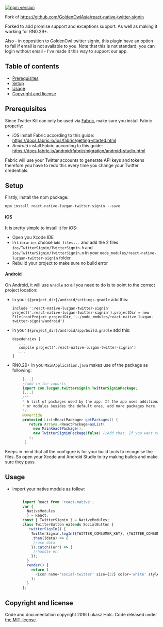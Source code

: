 [![npm version](https://badge.fury.io/js/react-native-luzgan-twitter-signin.svg)](https://badge.fury.io/js/react-native-luzgan-twitter-signin)

Fork of https://github.com/GoldenOwlAsia/react-native-twitter-signin

Forked to add promise support and exceptions support. As well as making it working for RN0.29+.

Also - in opposition to GoldenOwl twitter signin, this plugin have an option to fail if email is not available to you. Note that this is not standard, you can login without email - I've made it this way to support our app.

## Table of contents
- [Prerequisites](#prerequisites)
- [Setup](#setup)
- [Usage](#usage)
- [Copyright and license](#copyright-and-license)

## Prerequisites

Since Twitter Kit can only be used via [Fabric](https://twitter.com/fabric), make sure you install Fabric properly:

 - *iOS* install Fabric according to this guide: https://docs.fabric.io/ios/fabric/getting-started.html
 - *Android* install Fabric according to this guide: https://docs.fabric.io/android/fabric/migration/android-studio.html

Fabric will use your Twitter accounts to generate API keys and tokens therefore you have to redo this every time you change your Twitter credentials.


## Setup

Firstly, install the npm package:

    npm install react-native-luzgan-twitter-signin --save

#### iOS

It is pretty simple to install it for iOS:

  - Open you Xcode IDE
  - In `Libraries` choose `Add files...` and add the 2 files `ios/TwitterSignin/TwitterSignin.h` and `ios/TwitterSignin/TwitterSignin.m` in your `node_modules/react-native-luzgan-twitter-signin` folder
  - Rebuild your project to make sure no build error

#### Android

On Android, it will use `Gradle` so all you need to do is to point to the correct project location:

  - In your `${project_dir}/android/settings.gradle` add this:

        include ':react-native-luzgan-twitter-signin'
        project(':react-native-luzgan-twitter-signin').projectDir = new File(rootProject.projectDir,'../node_modules/react-native-luzgan-twitter-signin/android')
  - In your `${project_dir}/android/app/build.gradle` add this:

        depedencies {
           ...
           compile project(':react-native-luzgan-twitter-signin')
           ...
        }
  - RN0.29+ In you `MainApplication.java` makes use of the package as following:

```java
        [...]
        //add in the imports
        import com.luzgan.twittersignin.TwitterSigninPackage;
        [...]
        /**
        * A list of packages used by the app. If the app uses additional views
        * or modules besides the default ones, add more packages here.
        */
        @Override
        protected List<ReactPackage> getPackages() {
           return Arrays.<ReactPackage>asList(
             new MainReactPackage(),
             new TwitterSigninPackage(false) //Add that. If you want to see an error on empty email do new TwitterSigninPackage(true)
           );
         }
```

Keeps in mind that all the configure is for your build tools to recognise the files. So open your Xcode and Android Studio to try making builds and make sure they pass.

## Usage

 - Import your native module as follow:

```javascript

        import React from 'react-native';
        var {
          NativeModules
          } = React;
        const { TwitterSignin } = NativeModules;
        class TwitterButton extends SocialButton {
          _twitterSignIn() {
            TwitterSignin.logIn({TWITTER_COMSUMER_KEY}, {TWITTER_CONSUMER_SECRET})
            .then((data) => {
             //use data
            }).catch((err) => {
             //handle err
            });
          }
          render() {
            return (
              <Icon name='social-twitter' size={32} color='white' style={styles.icon} onPress={this._twitterSignIn.bind(this)}/>
            );
          }
        };
```


## Copyright and license

Code and documentation copyright 2016 Lukasz Holc. Code released under [the MIT license](https://github.com/Luzgan/react-native-twitter-signin/blob/master/LICENSE).
